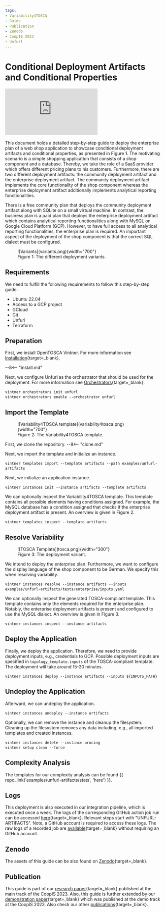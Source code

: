```yaml
---
tags:
- Variability4TOSCA
- Guide
- Publication
- Zenodo
- CoopIS 2023
- Unfurl
---
```


# Conditional Deployment Artifacts and Conditional Properties

<div class="video-wrap">
  <div class="video-container">
    <iframe src="https://www.youtube.com/embed/6szIGJPuCsU?si=zlqebXF3O5yE4sAP" title="YouTube video player" frameborder="0" allow="accelerometer; autoplay; clipboard-write; encrypted-media; gyroscope; picture-in-picture; web-share" allowfullscreen></iframe>
 </div>
</div>

This document holds a detailed step-by-step guide to deploy the enterprise plan of a web shop application to showcase conditional deployment artifacts and conditional properties, as presented in Figure 1.
The motivating scenario is a simple shopping application that consists of a shop component and a database. 
Thereby, we take the role of a SaaS provider which offers different pricing plans to his customers.
Furthermore, there are two different deployment artifacts: the community deployment artifact and the enterprise deployment artifact.
The community deployment artifact implements the core functionality of the shop component whereas the enterprise deployment artifact additionally implements analytical reporting functionalities.

There is a free community plan that deploys the community deployment artifact along with SQLite on a small virtual machine.
In contrast, the business plan is a paid plan that deploys the enterprise deployment artifact which contains analytical reporting functionalities along with MySQL on Google Cloud Platform (GCP).
However, to have full access to all analytical reporting functionalities, the enterprise plan is required. 
An important aspect of the deployment of the shop component is that the correct SQL dialect must be configured.

<figure markdown>
  ![Variants](variants.png){width="700"}
  <figcaption>Figure 1: The different deployment variants.</figcaption>
</figure>

## Requirements

We need to fulfill the following requirements to follow this step-by-step guide.

- Ubuntu 22.04
- Access to a GCP project
- GCloud
- Git
- Unfurl
- Terraform

## Preparation

First, we install OpenTOSCA Vintner.
For more information see [Installation](../../../installation.md){target=_blank}.

--8<-- "install.md"

Next, we configure Unfurl as the orchestrator that should be used for the deployment.
For more information see [Orchestrators](../../../orchestrators.md){target=_blank}.

```shell linenums="1"
vintner orchestrators init unfurl
vintner orchestrators enable --orchestrator unfurl
```

## Import the Template

<figure markdown>
  ![Variability4TOSCA template](variability4tosca.png){width="700"}
  <figcaption>Figure 2: The Variability4TOSCA template.</figcaption>
</figure>

First, we clone the repository.
--8<-- "clone.md"

Next, we import the template and initialize an instance.

```shell linenums="1"
vintner templates import --template artifacts --path examples/unfurl-artifacts
```

Next, we initialize an application instance.

```shell linenums="1"
vintner instances init --instance artifacts --template artifacts
```

We can optionally inspect the Variability4TOSCA template.
This template contains all possible elements having conditions assigned.
For example, the MySQL database has a condition assigned that checks if the enterprise deployment artifact is present.
An overview is given in Figure 2.

```shell linenums="1"
vintner templates inspect --template artifacts
```

## Resolve Variability

<figure markdown>
  ![TOSCA Template](tosca.png){width="300"}
  <figcaption>Figure 3: The deployment variant.</figcaption>
</figure>

We intend to deploy the enterprise plan.
Furthermore, we want to configure the display language of the shop component to be German.
We specify this when resolving variability.

```shell linenums="1"
vintner instances resolve --instance artifacts --inputs examples/unfurl-artifacts/tests/enterprise/inputs.yaml
```

We can optionally inspect the generated TOSCA-compliant template.
This template contains only the elements required for the enterprise plan.
Notably, the enterprise deployment artifacts is present and configured to use the MySQL dialect.
An overview is given in Figure 3.

```shell linenums="1"
vintner instances inspect --instance artifacts
```


## Deploy the Application

Finally, we deploy the application.
Therefore, we need to provide deployment inputs, e.g., credentials to GCP.
Possible deployment inputs are specified in `topology_template.inputs` of the TOSCA-compliant template.
The deployment will take around 15-20 minutes.

```shell linenums="1"
vintner instances deploy --instance artifacts --inputs ${INPUTS_PATH}
```

## Undeploy the Application

Afterward, we can undeploy the application.

```shell linenums="1"
vintner instances undeploy --instance artifacts
```

Optionally, we can remove the instance and cleanup the filesystem.
Cleaning up the filesystem removes any data including, e.g., all imported templates and created instances.

```shell linenums="1"
vintner instances delete --instance pruning
vintner setup clean --force
```

## Complexity Analysis

The templates for our complexity analysis can be found {{ repo_link('examples/unfurl-artifacts/stats', 'here') }}.

## Logs

This deployment is also executed in our integration pipeline, which is executed once a week. 
The logs of the corresponding GitHub action job run can be accessed [here](https://github.com/OpenTOSCA/opentosca-vintner/actions/workflows/night.yaml){target=_blank}.
Relevant steps start with "UNFURL-ARTIFACTS".
Note, a GitHub account is required to access these logs. 
The raw logs of a recorded job are [available](./logs.txt){target=_blank} without requiring an GitHub account.

## Zenodo

The assets of this guide can be also found on [Zenodo](https://doi.org/10.5281/zenodo.10445089){target=_blank}.

## Publication

This guide is part of our [research paper](../../../publications.md#managing-the-variability-of-component-implementations-and-their-deployment-configurations-across-heterogeneous-deployment-technologies){target=_blank} published at the main track of the CoopIS 2023.
Also, this guide is further extended by our [demonstration paper](../../../publications.md#using-variability4tosca-and-opentosca-vintner-for-holistically-managing-deployment-variability){target=_blank} which was published at the demo track at the CoopIS 2023.
Also check our other [publications](../../../publications.md){target=_blank}.
